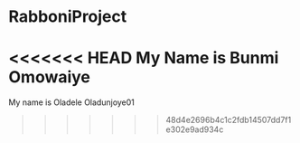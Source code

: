 # RabboniProject
<<<<<<< HEAD
My Name is Bunmi Omowaiye
=======

My name is Oladele Oladunjoye01
>>>>>>> 48d4e2696b4c1c2fdb14507dd7f1e302e9ad934c
